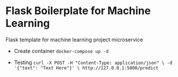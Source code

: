 # Flask Boilerplate for Machine Learning

Flask template for machine learning project microservice

- Create container
    `docker-compose up -d`

- Testing
    `curl -X POST -H "Content-Type: application/json" \
     -d '{"text": "Text Here"}' \
     http://127.0.0.1:5000/predict`